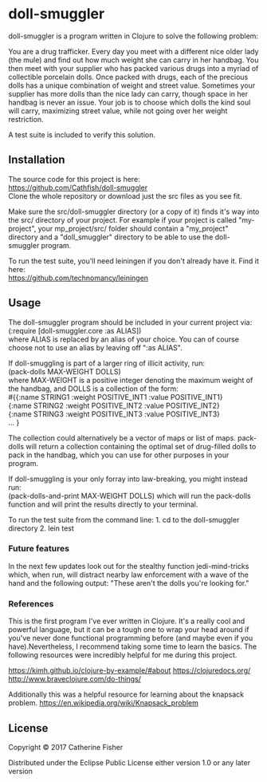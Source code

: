 # doll-smuggler

doll-smuggler is a program written in Clojure to solve the following problem:

You are a drug trafficker. Every day you meet with a different nice older lady (the mule) and find out how much weight she can carry in her handbag. You then meet with your supplier who has packed various drugs into a myriad of collectible porcelain dolls. Once packed with drugs, each of the precious dolls has a unique combination of weight and street value. Sometimes your supplier has more dolls than the nice lady can carry, though space in her handbag is never an issue. Your job is to choose which dolls the kind soul will carry, maximizing street value, while not going over her weight restriction.

A test suite is included to verify this solution.

## Installation

The source code for this project is here:
<br/>https://github.com/Cathfish/doll-smuggler<br/>
Clone the whole repository or download just the src files as you see fit.

Make sure the src/doll-smuggler directory (or a copy of it) finds it's way into the src/ directory of your project. For example if your project is called "my-project", your mp_project/src/ folder should contain a "my_project" directory and a "doll_smuggler" directory to be able to use the doll-smuggler program.

To run the test suite, you'll need leiningen if you don't already have it. Find it here:
       <br/> https://github.com/technomancy/leiningen

## Usage

The doll-smuggler program should be included in your current project via:
<br/> (:require [doll-smuggler.core :as ALIAS])<br/>
where ALIAS is replaced by an alias of your choice. You can of course choose not to use an alias by leaving off ":as ALIAS".

If doll-smuggling is part of a larger ring of illicit activity, run:
<br/> (pack-dolls MAX-WEIGHT DOLLS) <br/>
where MAX-WEIGHT is a positive integer denoting the maximum weight of the handbag, and DOLLS is a collection of the form:
<br/>#{{:name STRING1 :weight POSITIVE_INT1 :value POSITIVE_INT1}
<br/>  {:name STRING2 :weight POSITIVE_INT2 :value POSITIVE_INT2}
<br/>  {:name STRING3 :weight POSITIVE_INT3 :value POSITIVE_INT3}
<br/>  ...								 }

The collection could alternatively be a vector of maps or list of maps. pack-dolls will return a collection containing the optimal set of drug-filled dolls to pack in the handbag, which you can use for other purposes in your program.

If doll-smuggling is your only forray into law-breaking, you might instead run:
<br/> (pack-dolls-and-print MAX-WEIGHT DOLLS)
which will run the pack-dolls function and will print the results directly to your terminal.

To run the test suite from the command line:
	1. cd to the doll-smuggler directory
	2. lein test

### Future features

In the next few updates look out for the stealthy function jedi-mind-tricks which, when run, will distract nearby law enforcement with a wave of the hand and the following output:
	"These aren't the dolls you're looking for."

### References

This is the first program I've ever written in Clojure. It's a really cool and powerful language, but it can be a tough one to wrap your head around if you've never done functional programming before (and maybe even if you have).Nevertheless, I recommend taking some time to learn the basics. The following resources were incredibly helpful for me during this project.

https://kimh.github.io/clojure-by-example/#about
https://clojuredocs.org/
http://www.braveclojure.com/do-things/

Additionally this was a helpful resource for learning about the knapsack problem.
https://en.wikipedia.org/wiki/Knapsack_problem

## License

Copyright © 2017 Catherine Fisher

Distributed under the Eclipse Public License either version 1.0 or any later version
